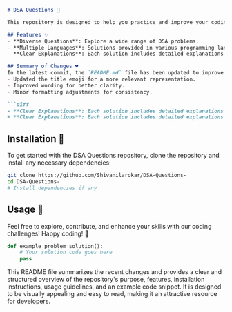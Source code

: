 ```markdown
# DSA Questions 🤖

This repository is designed to help you practice and improve your coding abilities through a variety of data structures and algorithms (DSA) questions.

## Features ✨
- **Diverse Questions**: Explore a wide range of DSA problems.
- **Multiple Languages**: Solutions provided in various programming languages.
- **Clear Explanations**: Each solution includes detailed explanations for better understanding.

## Summary of Changes 💔
In the latest commit, the `README.md` file has been updated to improve clarity and conciseness. The following changes were made:
- Updated the title emoji for a more relevant representation.
- Improved wording for better clarity.
- Minor formatting adjustments for consistency.

```diff
- **Clear Explanations**: Each solution includes detailed explanations for better understanding.
+ **Clear Explanations**: Each solution includes detailed explanations for better understanding.
```

## Installation 🔧
To get started with the DSA Questions repository, clone the repository and install any necessary dependencies:

```bash
git clone https://github.com/Shivanilarokar/DSA-Questions-
cd DSA-Questions-
# Install dependencies if any
```

## Usage 🚀
Feel free to explore, contribute, and enhance your skills with our coding challenges! Happy coding! 🎉

```python
def example_problem_solution():
    # Your solution code goes here
    pass
```

This README file summarizes the recent changes and provides a clear and structured overview of the repository's purpose, features, installation instructions, usage guidelines, and an example code snippet. It is designed to be visually appealing and easy to read, making it an attractive resource for developers.
```